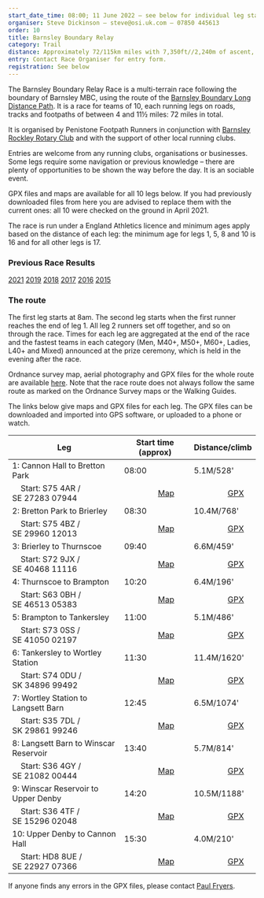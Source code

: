 ```yaml
---
start_date_time: 08:00; 11 June 2022 – see below for individual leg start times
organiser: Steve Dickinson – steve@osi.uk.com – 07850 445613
order: 10
title: Barnsley Boundary Relay
category: Trail
distance: Approximately 72/115km miles with 7,350ft//2,240m of ascent, over 10 legs
entry: Contact Race Organiser for entry form.
registration: See below
---
```


The Barnsley Boundary Relay Race is a multi-terrain race following the boundary of Barnsley MBC, using the route of the [Barnsley Boundary Long Distance Path](http://www.ldwa.org.uk/ldp/members/show_path.php?path_name=Barnsley+Boundary+Walk). It is a race for teams of 10, each running legs on roads, tracks and footpaths of between 4 and 11½ miles: 72 miles in total.

It is organised by Penistone Footpath Runners in conjunction with [Barnsley Rockley Rotary Club](http://barnsleyrockleyrotary.org.uk/) and with the support of other local running clubs.

Entries are welcome from any running clubs, organisations or businesses. Some legs require some navigation or previous knowledge – there are plenty of opportunities to be shown the way before the day. It is an sociable event.

GPX files and maps are available for all 10 legs below. If you had previously downloaded files from here you are advised to replace them with the current ones: all 10 were checked on the ground in April 2021.

The race is run under a England Athletics licence and minimum ages apply based on the distance of each leg: the minimum age for legs 1, 5, 8 and 10 is 16 and for all other legs is 17.

### Previous Race Results

[2021](http://pfrac.co.uk/wp-content/uploads/2021/06/BoundaryResults2021.pdf)
[2019](http://pfrac.co.uk/wp-content/uploads/2019/06/BBR-Results-2019.pdf)
[2018](http://pfrac.co.uk/wp-content/uploads/2018/06/BBR-Results-2018.pdf)
[2017](http://pfrac.co.uk/wp-content/uploads/2017/06/BBR-Results-2017.pdf)
[2016](http://pfrac.co.uk/wp-content/uploads/2016/06/BoundaryResults2016.xlsx)
[2015](http://pfrac.co.uk/wp-content/uploads/2015/06/BoundaryResults2015final.xlsx)

### The route

The first leg starts at 8am. The second leg starts when the first runner reaches the end of leg 1. All leg 2 runners set off together, and so on through the race. Times for each leg are aggregated at the end of the race and the fastest teams in each category (Men, M40+, M50+, M60+, Ladies, L40+ and Mixed) announced at the prize ceremony, which is held in the evening after the race.

Ordnance survey map, aerial photography and GPX files for the whole route are available [here](http://www.gps-routes.co.uk/routes/home.nsf/RoutesLinksWalks/barnsley-boundary-walk-walking-route#). Note that the race route does not always follow the same route as marked on the Ordnance Survey maps or the Walking Guides.

The links below give maps and GPX files for each leg. The GPX files can be downloaded and imported into GPS software, or uploaded to a phone or watch.

| Leg                                   | Start time (approx)                                                                | Distance/climb                                                               |
| ------------------------------------- | ---------------------------------------------------------------------------------- | ---------------------------------------------------------------------------- |
| 1: Cannon Hall to Bretton Park        | 08:00                                                                              | 5.1M/528'                                                                    |
|     Start: S75 4AR / SE 27283 07944   |                 [Map](http://pfrac.co.uk/wp-content/uploads/2021/04/BB_Leg_1.jpg)  |                 [GPX](http://results.pfrac.co.uk/BB_gpx_files/BB_Leg_1.gpx)  |
| 2: Bretton Park to Brierley           | 08:30                                                                              | 10.4M/768'                                                                   |
|     Start: S75 4BZ / SE 29960 12013   |                 [Map](http://pfrac.co.uk/wp-content/uploads/2021/04/BB_Leg_2.jpg)  |                 [GPX](http://results.pfrac.co.uk/BB_gpx_files/BB_Leg_2.gpx)  |
| 3: Brierley to Thurnscoe              | 09:40                                                                              | 6.6M/459'                                                                    |
|     Start: S72 9JX / SE 40468 11116   |                 [Map](http://pfrac.co.uk/wp-content/uploads/2021/04/BB_Leg_3.jpg)  |                 [GPX](http://results.pfrac.co.uk/BB_gpx_files/BB_Leg_3.gpx)  |
| 4: Thurnscoe to Brampton              | 10:20                                                                              | 6.4M/196'                                                                    |
|     Start: S63 0BH / SE 46513 05383   |                 [Map](http://pfrac.co.uk/wp-content/uploads/2021/04/BB_Leg_4.jpg)  |                 [GPX](http://results.pfrac.co.uk/BB_gpx_files/BB_Leg_4.gpx)  |
| 5: Brampton to Tankersley             | 11:00                                                                              | 5.1M/486'                                                                    |
|     Start: S73 0SS / SE 41050 02197   |                 [Map](http://pfrac.co.uk/wp-content/uploads/2021/04/BB_Leg_5.jpg)  |                 [GPX](http://results.pfrac.co.uk/BB_gpx_files/BB_Leg_5.gpx)  |
| 6: Tankersley to Wortley Station      | 11:30                                                                              | 11.4M/1620'                                                                  |
|     Start: S74 0DU / SK 34896 99492   |                 [Map](http://pfrac.co.uk/wp-content/uploads/2021/04/BB_Leg_6.jpg)  |                 [GPX](http://results.pfrac.co.uk/BB_gpx_files/BB_Leg_6.gpx)  |
| 7: Wortley Station to Langsett Barn   | 12:45                                                                              | 6.5M/1074'                                                                   |
|     Start: S35 7DL / SK 29861 99246   |                 [Map](http://pfrac.co.uk/wp-content/uploads/2021/04/BB_Leg_7.jpg)  |                 [GPX](http://results.pfrac.co.uk/BB_gpx_files/BB_Leg_7.gpx)  |
| 8: Langsett Barn to Winscar Reservoir | 13:40                                                                              | 5.7M/814'                                                                    |
|     Start: S36 4GY / SE 21082 00444   |                 [Map](http://pfrac.co.uk/wp-content/uploads/2021/04/BB_Leg_8.jpg)  |                 [GPX](http://results.pfrac.co.uk/BB_gpx_files/BB_Leg_8.gpx)  |
| 9: Winscar Reservoir to Upper Denby   | 14:20                                                                              | 10.5M/1188'                                                                  |
|     Start: S36 4TF / SE 15296 02048   |                 [Map](http://pfrac.co.uk/wp-content/uploads/2021/04/BB_Leg_9.jpg)  |                 [GPX](http://results.pfrac.co.uk/BB_gpx_files/BB_Leg_9.gpx)  |
| 10: Upper Denby to Cannon Hall        | 15:30                                                                              | 4.0M/210'                                                                    |
|     Start: HD8 8UE / SE 22927 07366   |                 [Map](http://pfrac.co.uk/wp-content/uploads/2021/04/BB_Leg_10.jpg) |                 [GPX](http://results.pfrac.co.uk/BB_gpx_files/BB_Leg_10.gpx) |

If anyone finds any errors in the GPX files, please contact [Paul Fryers](mailto:paul.fryers@gmail.com).
